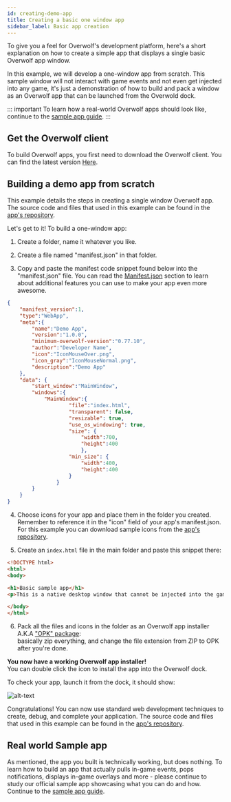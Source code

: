 ```yaml
---
id: creating-demo-app
title: Creating a basic one window app
sidebar_label: Basic app creation
---
```


To give you a feel for Overwolf's development platform, here's a short explanation on how to create a simple app that displays a single basic Overwolf app window.

In this example, we will develop a one-window app from scratch. This sample window will not interact with game events and not even get injected into any game, it's just a demonstration of how to build and pack a window as an Overwolf app that can be launched from the Overwold dock.

::: important
To learn how a real-world Overwolf apps should look like, continue to the [sample app guide](sample-app-overview).
:::

## Get the Overwolf client

To build Overwolf apps, you first need to download the Overwolf client.
You can find the latest version [Here](https://download.overwolf.com/install/Download?Channel=developers).

## Building a demo app from scratch

This example details the steps in creating a single window Overwolf app. The source code and files that used in this example can be found in the [app's repository](https://github.com/overwolf/basic-demo-app).

Let's get to it! To build a one-window app:

1. Create a folder, name it whatever you like.

2. Create a file named "manifest.json" in that folder.

3. Copy and paste the manifest code snippet found below into the "manifest.json" file.
You can read the [Manifest.json](../api/manifest-json) section to learn about additional features you can use to make your app even more awesome.

```json
{
	"manifest_version":1,
	"type":"WebApp",
	"meta":{
		"name":"Demo App",
		"version":"1.0.0",
		"minimum-overwolf-version":"0.77.10",
		"author":"Developer Name",
		"icon":"IconMouseOver.png",
		"icon_gray":"IconMouseNormal.png",
		"description":"Demo App"
	},
	"data": {
		"start_window":"MainWindow",
		"windows":{
			"MainWindow":{
					"file":"index.html",
					"transparent": false,
					"resizable": true,
					"use_os_windowing": true,
					"size": {
						"width":700,
						"height":400
						},
					"min_size": {
						"width":400,
						"height":400
					}
				}
		}
	}
}
```

4. Choose icons for your app and place them in the folder you created. Remember to reference it in the "icon" field of your app's manifest.json.
   For this example you can download sample icons from the [app's repository](https://github.com/overwolf/basic-demo-app).

5. Create an `index.html` file in the main folder and paste this snippet there:  

```html
<!DOCTYPE html>
<html>
<body>

<h1>Basic sample app</h1>
<p>This is a native desktop window that cannot be injected into the game.</p>

</body>
</html>
```

6. Pack all the files and icons in the folder as an Overwolf app installer A.K.A ["OPK" package](https://discuss.overwolf.com/t/what-is-an-opk-package/23):  
  basically zip everything, and change the file extension from ZIP to OPK after you're done.

**You now have a working Overwolf app installer!**  
You can double click the icon to install the app into the Overwolf dock.  

To check your app, launch it from the dock, it should show:

![alt-text](assets/basic-sample-app.png)

Congratulations! You can now use standard web development techniques to create, debug, and complete your application. The source code and files that used in this example can be found in the [app's repository](https://github.com/overwolf/basic-demo-app).

## Real world Sample app

As mentioned, the app you built is technically working, but does nothing. To learn how to build an app that actually pulls in-game events, pops notifications, displays in-game overlays and more - please continue to study our official sample app showcasing what you can do and how. 
Continue to the [sample app guide](sample-app-overview).
